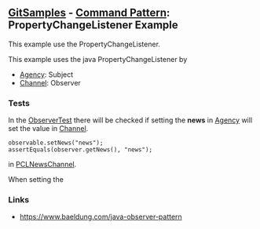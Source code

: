 ## [GitSamples](/../../tree/master) - [Command Pattern](/../../tree/java-design-pattern/test/samples/behavioural/observer): PropertyChangeListener Example

This example use the PropertyChangeListener.

This example uses the java PropertyChangeListener by
* [Agency](Agency.java): Subject
* [Channel](Channel.java): Observer

### Tests
In the [ObserverTest](ObserverTest.java) there
will be checked if setting the **news** in
[Agency](Agency.java) will set the value in [Channel](Channel.java).

    observable.setNews("news");
    assertEquals(observer.getNews(), "news");
in 
[PCLNewsChannel](PCLNewsChannel.java).

When setting the 
### Links
* https://www.baeldung.com/java-observer-pattern
